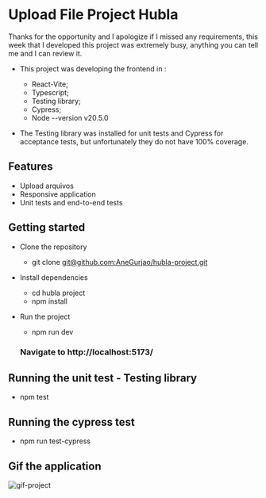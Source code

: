 # Upload File Project Hubla

Thanks for the opportunity and I apologize if I missed any requirements, this week that I developed this project was extremely busy, anything you can tell me and I can review it.

- This project was developing the frontend in :
   - React-Vite;
   - Typescript;
   - Testing library;
   - Cypress;
   - Node --version v20.5.0
     
- The Testing library was installed for unit tests and Cypress for acceptance tests, but unfortunately they do not have 100% coverage.

## Features
   - Upload arquivos
   - Responsive application
   - Unit tests and end-to-end tests

## Getting started
   - Clone the repository
      - git clone [git@github.com:AneGurjao/hubla-project.git](https://github.com/AneGurjao/hubla-project.git)
        
   - Install dependencies
      - cd hubla project
      - npm install

   - Run the project
      - npm run dev
        
     ### Navigate to http://localhost:5173/

## Running the unit test - Testing library
   - npm test

## Running the cypress test
   - npm run test-cypress

## Gif the application


![gif-project](https://github.com/AneGurjao/hubla-project/assets/28873150/d6066e4e-6ecb-4b72-ba34-00ab8b326450)


